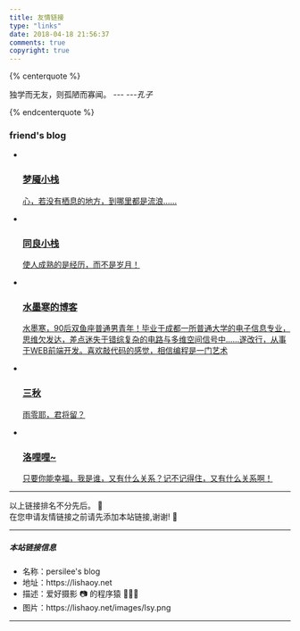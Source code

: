 ```yaml
---
title: 友情链接
type: "links"
date: 2018-04-18 21:56:37
comments: true
copyright: true
---
```


{% centerquote %}

独学而无友，则孤陋而寡闻。  *--- ---孔子*

{% endcenterquote %}


### friend's blog

<div class="per-link-page">
    <ul class="per-links">
        <li class="per-links-item">
                <a href="https://blog.ihoey.com" class="group-picture" title="梦魇小栈" target="_blank">
                <img class="per-links-icon" src="https://cdn.dode.top/avatar.png" alt="">
                <h3 class="per-links-title">梦魇小栈</h3>
                <p class="per-links-des">心，若没有栖息的地方，到哪里都是流浪......</p>
            </a>
        </li>
        <li class="per-links-item">
                <a href="https://togln.com" class="group-picture" title="同良小栈" target="_blank">
                <img class="per-links-icon" src="https://togln.com/tx.jpg" alt="">
                <h3 class="per-links-title">同良小栈</h3>
                <p class="per-links-des">使人成熟的是经历，而不是岁月！</p>
            </a>
        </li>
        <li class="per-links-item">
                <a href="https://smohan.net" class="group-picture" title="水墨寒的博客" target="_blank">
                <img class="per-links-icon" src="https://secure.gravatar.com/avatar/85356416ea5399c0dc1ea9fd354b1c8e?s=100" alt="">
                <h3 class="per-links-title">水墨寒的博客</h3>
                <p class="per-links-des">水墨寒，90后双鱼座普通男青年！毕业于成都一所普通大学的电子信息专业，思维欠发达，差点迷失于错综复杂的电路与多维空间信号中……遂改行，从事于WEB前端开发。喜欢敲代码的感觉，相信编程是一门艺术</p>
            </a>
        </li>
        <li class="per-links-item">
                <a href="https://sanqiu.org" class="group-picture" title="三秋" target="_blank">
                <img class="per-links-icon" src="https://sanqiu.org/s/tupian/sanqiu.gif" alt="">
                <h3 class="per-links-title">三秋</h3>
                <p class="per-links-des">雨零耶，君将留？</p>
            </a>
        </li>
        <li class="per-links-item">
                <a href="https://lolili.cc" class="group-picture" title="洛哩哩~" target="_blank">
                <img class="per-links-icon" src="https://lolili.cc/static/images/default/head.png" alt="">
                <h3 class="per-links-title">洛哩哩~</h3>
                <p class="per-links-des">只要你能幸福，我是谁，又有什么关系？记不记得住，又有什么关系啊！</p>
            </a>
        </li>
    </ul>

<hr> 
<div class="instructions">
以上链接排名不分先后。 🦉 </br>
在您申请友情链接之前请先添加本站链接,谢谢! 🦋 </br>
</div>
<hr>
<h5>本站链接信息</h5>
<div class="instructions">
    <ul>
        <li>名称：persilee's blog</li>
        <li>地址：https://lishaoy.net</li>
        <li>描述：爱好摄影 📷 的程序猿 👨🏻‍💻 </li>
        <li>图片：https://lishaoy.net/images/lsy.png</li>
    </ul>
</div>
<hr>
</div>   

